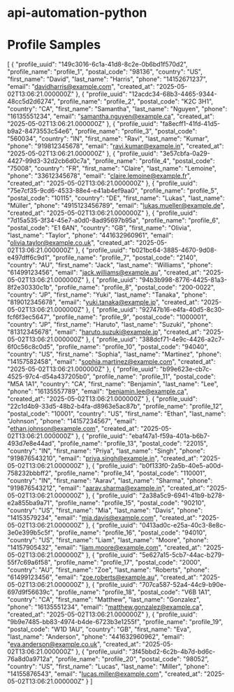 # api-automation-python




# Profile Samples
[
    {
        "profile_uuid": "149c3016-6c1a-41d8-8c2e-0b6bd1f570d2",
        "profile_name": "profile_1",
        "postal_code": "98136",
        "country": "US",
        "first_name": "David",
        "last_name": "Harris",
        "phone": "14152671237",
        "email": "davidharris@example.com",
        "created_at": "2025-05-02T13:06:21.000000Z"
    },
    {
        "profile_uuid": "12acdc34-68b3-4465-9344-48cc5d2d6274",
        "profile_name": "profile_2",
        "postal_code": "K2C 3H1",
        "country": "CA",
        "first_name": "Samantha",
        "last_name": "Nguyen",
        "phone": "16135551234",
        "email": "samantha.nguyen@example.ca",
        "created_at": "2025-05-02T13:06:21.000000Z"
    },
    {
        "profile_uuid": "fa8ecff1-41fd-41d5-b9a2-8473553c54e6",
        "profile_name": "profile_3",
        "postal_code": "560034",
        "country": "IN",
        "first_name": "Ravi",
        "last_name": "Kumar",
        "phone": "919812345678",
        "email": "ravi.kumar@example.in",
        "created_at": "2025-05-02T13:06:21.000000Z"
    },
    {
        "profile_uuid": "3e57cbfa-0a29-4427-99d3-32d2cb6d0c7a",
        "profile_name": "profile_4",
        "postal_code": "75008",
        "country": "FR",
        "first_name": "Claire",
        "last_name": "Lemoine",
        "phone": "33612345678",
        "email": "claire.lemoine@example.fr",
        "created_at": "2025-05-02T13:06:21.000000Z"
    },
    {
        "profile_uuid": "75e7cf35-9cd6-4533-88e4-e41ab4ef9aa0",
        "profile_name": "profile_5",
        "postal_code": "10115",
        "country": "DE",
        "first_name": "Lukas",
        "last_name": "Müller",
        "phone": "4915123456789",
        "email": "lukas.mueller@example.de",
        "created_at": "2025-05-02T13:06:21.000000Z"
    },
    {
        "profile_uuid": "7d15a535-3f34-45e7-a0d0-8ad95697b95a",
        "profile_name": "profile_6",
        "postal_code": "E1 6AN",
        "country": "GB",
        "first_name": "Olivia",
        "last_name": "Taylor",
        "phone": "441632960961",
        "email": "olivia.taylor@example.co.uk",
        "created_at": "2025-05-02T13:06:21.000000Z"
    },
    {
        "profile_uuid": "b021bc64-3885-4670-9d08-e497dff6c9d1",
        "profile_name": "profile_7",
        "postal_code": "2140",
        "country": "AU",
        "first_name": "Jack",
        "last_name": "Williams",
        "phone": "61499123456",
        "email": "jack.williams@example.au",
        "created_at": "2025-05-02T13:06:21.000000Z"
    },
    {
        "profile_uuid": "94b3b998-8776-4425-81a3-8f2e30330c1b",
        "profile_name": "profile_8",
        "postal_code": "200-0022",
        "country": "JP",
        "first_name": "Yuki",
        "last_name": "Tanaka",
        "phone": "819012345678",
        "email": "yuki.tanaka@example.jp",
        "created_at": "2025-05-02T13:06:21.000000Z"
    },
    {
        "profile_uuid": "92747b16-e4fa-40d5-8c30-fcf6f3ec5647",
        "profile_name": "profile_9",
        "postal_code": "1000001",
        "country": "JP",
        "first_name": "Haruto",
        "last_name": "Suzuki",
        "phone": "81312345678",
        "email": "haruto.suzuki@example.jp",
        "created_at": "2025-05-02T13:06:21.000000Z"
    },
    {
        "profile_uuid": "388dcf71-4e9c-4426-a2c7-6f0c56c8c0d5",
        "profile_name": "profile_10",
        "postal_code": "94040",
        "country": "US",
        "first_name": "Sophia",
        "last_name": "Martinez",
        "phone": "14157582458",
        "email": "sophia.martinez@example.com",
        "created_at": "2025-05-02T13:06:21.000000Z"
    },
    {
        "profile_uuid": "b99e623e-cb7c-4525-97c4-d54a437205b0",
        "profile_name": "profile_11",
        "postal_code": "M5A 1A1",
        "country": "CA",
        "first_name": "Benjamin",
        "last_name": "Lee",
        "phone": "16135557789",
        "email": "benjamin.lee@example.ca",
        "created_at": "2025-05-02T13:06:21.000000Z"
    },
    {
        "profile_uuid": "22c1d4b9-33d5-48b2-b4fa-d8963e5ac87b",
        "profile_name": "profile_12",
        "postal_code": "10001",
        "country": "US",
        "first_name": "Ethan",
        "last_name": "Johnson",
        "phone": "14157234567",
        "email": "ethan.johnson@example.com",
        "created_at": "2025-05-02T13:06:21.000000Z"
    },
    {
        "profile_uuid": "ebaf47a1-f59a-401a-b6b7-493d7e8e44ad",
        "profile_name": "profile_13",
        "postal_code": "22015",
        "country": "IN",
        "first_name": "Priya",
        "last_name": "Singh",
        "phone": "919876543210",
        "email": "priya.singh@example.in",
        "created_at": "2025-05-02T13:06:21.000000Z"
    },
    {
        "profile_uuid": "b0f133f0-2a5b-40e5-a00d-758232bbbff2",
        "profile_name": "profile_14",
        "postal_code": "110001",
        "country": "IN",
        "first_name": "Aarav",
        "last_name": "Sharma",
        "phone": "919876543212",
        "email": "aarav.sharma@example.in",
        "created_at": "2025-05-02T13:06:21.000000Z"
    },
    {
        "profile_uuid": "2a38a5c9-6941-41b9-b278-e2a855ba9a71",
        "profile_name": "profile_15",
        "postal_code": "90210",
        "country": "US",
        "first_name": "Mia",
        "last_name": "Davis",
        "phone": "14153579234",
        "email": "mia.davis@example.com",
        "created_at": "2025-05-02T13:06:21.000000Z"
    },
    {
        "profile_uuid": "0413ad0c-e25a-40c3-8e8c-3e0e399b5c5f",
        "profile_name": "profile_16",
        "postal_code": "94010",
        "country": "US",
        "first_name": "Liam",
        "last_name": "Moore",
        "phone": "14157905432",
        "email": "liam.moore@example.com",
        "created_at": "2025-05-02T13:06:21.000000Z"
    },
    {
        "profile_uuid": "5e627a15-5cb7-44ac-b279-55f7c69a6f58",
        "profile_name": "profile_17",
        "postal_code": "2000",
        "country": "AU",
        "first_name": "Zoe",
        "last_name": "Roberts",
        "phone": "61499123456",
        "email": "zoe.roberts@example.au",
        "created_at": "2025-05-02T13:06:21.000000Z"
    },
    {
        "profile_uuid": "707ca587-52a4-44c9-b90e-697d9f56639c",
        "profile_name": "profile_18",
        "postal_code": "V6B 1A1",
        "country": "CA",
        "first_name": "Matthew",
        "last_name": "Gonzalez",
        "phone": "16135551234",
        "email": "matthew.gonzalez@example.ca",
        "created_at": "2025-05-02T13:06:21.000000Z"
    },
    {
        "profile_uuid": "9b9e7485-bb83-4974-b4de-6723b3e1255f",
        "profile_name": "profile_19",
        "postal_code": "W1D 1AU",
        "country": "GB",
        "first_name": "Eva",
        "last_name": "Anderson",
        "phone": "441632960962",
        "email": "eva.anderson@example.co.uk",
        "created_at": "2025-05-02T13:06:21.000000Z"
    },
    {
        "profile_uuid": "3f45bbd2-6c2b-4b7d-bd6c-76a8d0a9712a",
        "profile_name": "profile_20",
        "postal_code": "98052",
        "country": "US",
        "first_name": "Lucas",
        "last_name": "Miller",
        "phone": "14155876543",
        "email": "lucas.miller@example.com",
        "created_at": "2025-05-02T13:06:21.000000Z"
    }
]
